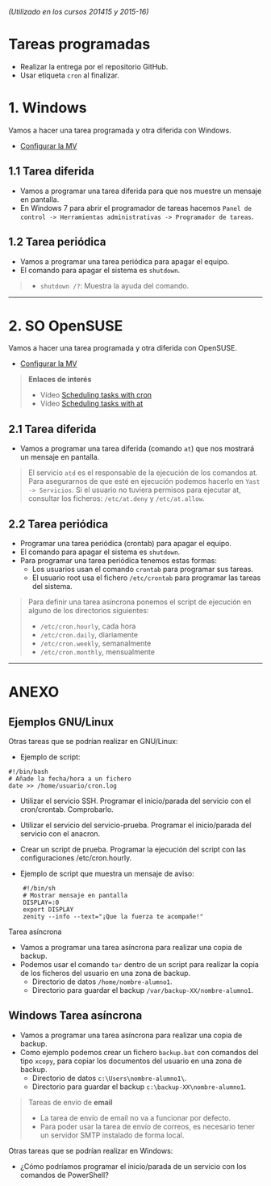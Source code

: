 
*(Utilizado en los cursos 201415 y 2015-16)*

# Tareas programadas

* Realizar la entrega por el repositorio GitHub.
* Usar etiqueta `cron` al finalizar.

# 1. Windows

Vamos a hacer una tarea programada y otra diferida con Windows.

* [Configurar la MV](../../global/configuracion/windows.md)

## 1.1 Tarea diferida

* Vamos a programar una tarea diferida para que nos muestre un mensaje en pantalla.
* En Windows 7 para abrir el programador de tareas hacemos
`Panel de control -> Herramientas administrativas -> Programador de tareas`.

## 1.2 Tarea periódica

* Vamos a programar una tarea periódica para apagar el equipo.
* El comando para apagar el sistema es `shutdown`.

> * `shutdown /?`: Muestra la ayuda del comando.

---

# 2. SO OpenSUSE

Vamos a hacer una tarea programada y otra diferida con OpenSUSE.

* [Configurar la MV](../../global/configuracion/opensuse.md)

> **Enlaces de interés**
>
> * Vídeo [Scheduling tasks with cron](https://www.youtube.com/embed/yBkJQKinZKY)
> * Vídeo [Scheduling tasks with at](https://www.youtube.com/embed/cf-oUCobxiM?list=UUFFLP0dKesrKWccYscdAr9A)
>

## 2.1 Tarea diferida

* Vamos a programar una tarea diferida (comando `at`) que nos mostrará un mensaje en pantalla.

> El servicio `atd` es el responsable de la ejecución de los comandos at. Para asegurarnos de que esté en ejecución podemos hacerlo en `Yast -> Servicios`.
> Si el usuario no tuviera permisos para ejecutar at, consultar los ficheros: `/etc/at.deny` y `/etc/at.allow`.

## 2.2 Tarea periódica

* Programar una tarea periódica (crontab) para apagar el equipo.
* El comando para apagar el sistema es `shutdown`.
* Para programar una tarea periódica tenemos estas formas:
    * Los usuarios usan el comando `crontab`  para programar sus tareas.
    * El usuario root usa el fichero `/etc/crontab` para programar las tareas del sistema.

> Para definir una tarea asíncrona ponemos el script de ejecución en alguno
de los directorios siguientes:
> * `/etc/cron.hourly`, cada hora
> * `/etc/cron.daily`, diariamente
> * `/etc/cron.weekly`, semanalmente
> * `/etc/cron.monthly`, mensualmente

---

# ANEXO

## Ejemplos GNU/Linux
Otras tareas que se podrían realizar en GNU/Linux:
* Ejemplo de script:
```
#!/bin/bash
# Añade la fecha/hora a un fichero
date >> /home/usuario/cron.log
```
* Utilizar el servicio SSH. Programar el inicio/parada del servicio con el cron/crontab. Comprobarlo.
* Utilizar el servicio del servicio-prueba. Programar el inicio/parada del servicio con el anacron.
* Crear un script de prueba. Programar la ejecución del script con las configuraciones /etc/cron.hourly.

* Ejemplo de script que muestra un mensaje de aviso:

```
    #!/bin/sh
    # Mostrar mensaje en pantalla
    DISPLAY=:0
    export DISPLAY
    zenity --info --text="¡Que la fuerza te acompañe!"
```

Tarea asíncrona

* Vamos a programar una tarea asíncrona para realizar una copia de backup.
* Podemos usar el comando `tar` dentro de un script para realizar la
copia de los ficheros del usuario en una zona de backup.
    * Directorio de datos `/home/nombre-alumno1`.
    * Directorio para guardar el backup `/var/backup-XX/nombre-alumno1`.

## Windows  Tarea asíncrona

* Vamos a programar una tarea asíncrona para realizar una copia de backup.
* Como ejemplo podemos crear un fichero `backup.bat` con comandos del tipo `xcopy`,
para copiar los documentos del usuario en una zona de backup.
    * Directorio de datos `c:\Users\nombre-alumno1\`.
    * Directorio para guardar el backup `c:\backup-XX\nombre-alumno1`.

> Tareas de envío de **email**
> * La tarea de envío de email no va a funcionar por defecto.
> * Para poder usar la tarea de envío de correos, es necesario tener un servidor SMTP instalado de forma local.

Otras tareas que se podrían realizar en Windows:
* ¿Cómo podríamos programar el inicio/parada de un servicio con los comandos de PowerShell?
